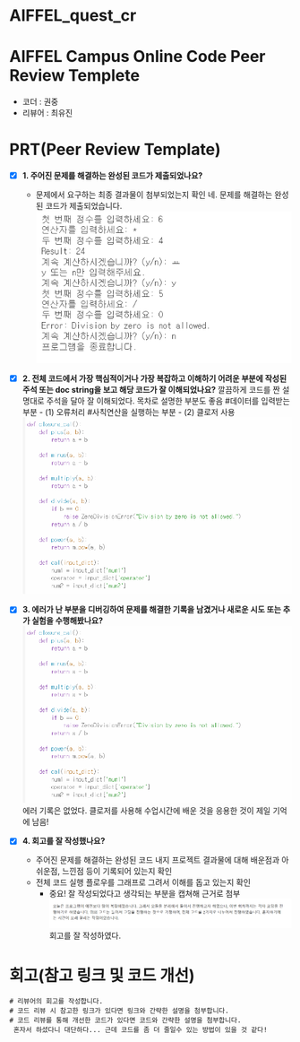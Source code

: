 # AIFFEL_quest_cr
# AIFFEL Campus Online Code Peer Review Templete
- 코더 : 권중
- 리뷰어 : 최유진


# PRT(Peer Review Template)
- [X]  **1. 주어진 문제를 해결하는 완성된 코드가 제출되었나요?**
    - 문제에서 요구하는 최종 결과물이 첨부되었는지 확인
       네. 문제를 해결하는 완성된 코드가 제출되었습니다. 
    ![문제해결](./1.png)
    
- [x]  **2. 전체 코드에서 가장 핵심적이거나 가장 복잡하고 이해하기 어려운 부분에 작성된 
주석 또는 doc string을 보고 해당 코드가 잘 이해되었나요?**
    깔끔하게 코드를 짠 설명대로 주석을 달아 잘 이해되었다.
    목차로 설명한 부분도 좋음
    #데이터를 입력받는 부분 - (1) 오류처리
    #사칙연산을 실행하는 부분 - (2) 클로저 사용
    ![핵심코드](./2.png)
    
        
- [X]  **3. 에러가 난 부분을 디버깅하여 문제를 해결한 기록을 남겼거나
새로운 시도 또는 추가 실험을 수행해봤나요?**
    ![핵심코드](./2.png)
    에러 기록은 없었다. 클로저를 사용해 수업시간에 배운 것을 응용한 것이 제일 기억에 남음!
        
        
- [x]  **4. 회고를 잘 작성했나요?**
    - 주어진 문제를 해결하는 완성된 코드 내지 프로젝트 결과물에 대해
    배운점과 아쉬운점, 느낀점 등이 기록되어 있는지 확인
    - 전체 코드 실행 플로우를 그래프로 그려서 이해를 돕고 있는지 확인
        - 중요! 잘 작성되었다고 생각되는 부분을 캡쳐해 근거로 첨부
        ![회고](./3.png)
        회고를 잘 작성하였다.



# 회고(참고 링크 및 코드 개선)
```
# 리뷰어의 회고를 작성합니다.
# 코드 리뷰 시 참고한 링크가 있다면 링크와 간략한 설명을 첨부합니다.
# 코드 리뷰를 통해 개선한 코드가 있다면 코드와 간략한 설명을 첨부합니다.
 혼자서 하셨다니 대단하다... 근데 코드를 좀 더 줄일수 있는 방법이 있을 것 같다!
```
